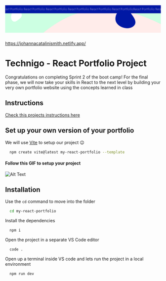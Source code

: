 <h1 align="center">
  <a href="">
    <img src="/react-p.svg" alt="Project Banner Image">
  </a>
</h1>

https://johannacatalinismith.netlify.app/

# Technigo - React Portfolio Project

Congratulations on completing Sprint 2 of the boot camp! For the final phase, we will now take your skills in React to the next level by building your very own portfolio website using the concepts learned in class

## Instructions

[Check this projects instructions here](https://github.com/Technigo/project-portfolio/blob/main/instructions.md)

## Set up your own version of your portfolio

We will use [Vite](https://vitejs.dev/guide/) to setup our project 😉

```bash
  npm create vite@latest my-react-portfolio --template
```

#### Follow this GIF to setup your project

![Alt Text](https://res.cloudinary.com/dfkxydgqg/image/upload/v1691073155/WEB/Sprint-2/week-8/vite-react_vjp0ep.gif)

## Installation

Use the `cd` command to move into the folder

```bash
  cd my-react-portfolio
```

Install the dependencies

```bash
  npm i
```

Open the project in a separate VS Code editor

```bash
  code .
```

Open up a terminal inside VS code and lets run the project in a local environment

```bash
  npm run dev
```

